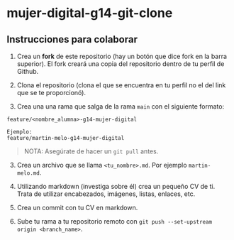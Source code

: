 # mujer-digital-g14-git-clone

## Instrucciones para colaborar
1. Crea un **fork** de este repositorio (hay un botón que dice fork en la barra superior). El fork creará una copia del repositorio dentro de tu perfil de Github.

1. Clona el repositorio (clona el que se encuentra en tu perfil no el del link que se te proporcionó).
1. Crea una una rama que salga de la rama `main` con el siguiente formato:
```
feature/<nombre_alumna>-g14-mujer-digital

Ejemplo:
feature/martin-melo-g14-mujer-digital
```
> NOTA: Asegúrate de hacer un `git pull` antes.

3. Crea un archivo que se llama `<tu_nombre>.md`. Por ejemplo `martin-melo.md`.

4. Utilizando markdown (investiga sobre él) crea un pequeño CV de ti. Trata de utilizar encabezados, imágenes, listas, enlaces, etc.

5. Crea un commit con tu CV en markdown.

6. Sube tu rama a tu repositorio remoto con `git push --set-upstream origin <branch_name>`.